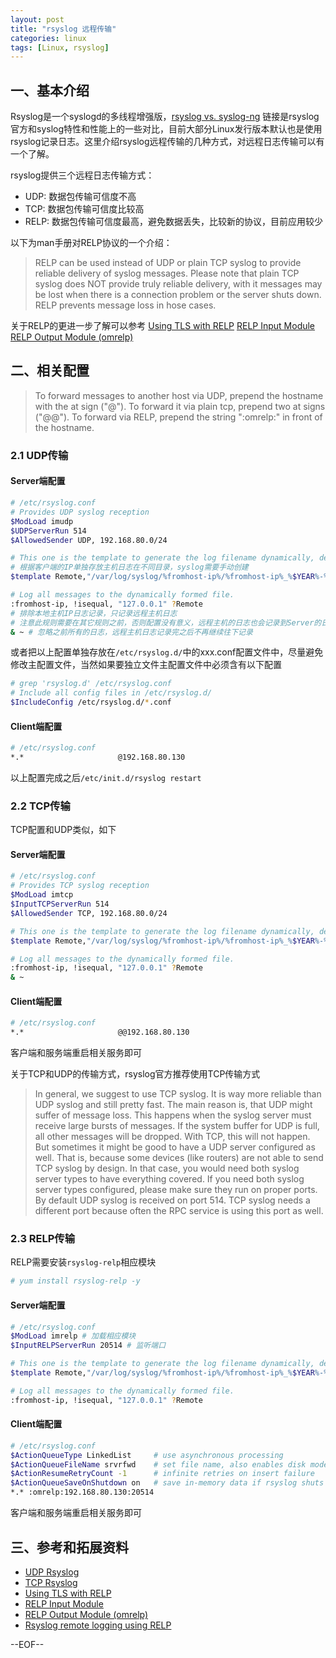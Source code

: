 ```yaml
---
layout: post
title: "rsyslog 远程传输"
categories: linux
tags: [Linux, rsyslog]
---
```


## 一、基本介绍

Rsyslog是一个syslogd的多线程增强版，[rsyslog vs. syslog-ng](www.rsyslog.com/doc/rsyslog_ng_comparison.html) 链接是rsyslog官方和syslog特性和性能上的一些对比，目前大部分Linux发行版本默认也是使用rsyslog记录日志。这里介绍rsyslog远程传输的几种方式，对远程日志传输可以有一个了解。


rsyslog提供三个远程日志传输方式：

* UDP: 数据包传输可信度不高
* TCP: 数据包传输可信度比较高
* RELP: 数据包传输可信度最高，避免数据丢失，比较新的协议，目前应用较少

以下为man手册对RELP协议的一个介绍：

> RELP can be used instead of UDP or plain TCP syslog to  provide  reliable  delivery  of syslog  messages.  Please  note that plain TCP syslog does NOT provide truly reliable delivery, with it messages may be  lost when there is a connection problem or the server shuts down. RELP prevents message loss in hose cases. 

关于RELP的更进一步了解可以参考 [Using TLS with RELP](http://www.rsyslog.com/tag/relp/) [RELP Input Module](http://www.rsyslog.com/doc/imrelp.html)  [RELP Output Module (omrelp)](http://www.rsyslog.com/doc/omrelp.html)

## 二、相关配置

> To forward messages to another host via UDP, prepend the hostname with the at sign ("@").  To forward it via plain tcp, prepend two at signs ("@@"). To forward via RELP, prepend the string ":omrelp:" in front of the hostname.

### 2.1 UDP传输

#### Server端配置

``` bash 
# /etc/rsyslog.conf
# Provides UDP syslog reception
$ModLoad imudp
$UDPServerRun 514
$AllowedSender UDP, 192.168.80.0/24

# This one is the template to generate the log filename dynamically, depending on the client's IP address. 
# 根据客户端的IP单独存放主机日志在不同目录，syslog需要手动创建             
$template Remote,"/var/log/syslog/%fromhost-ip%/%fromhost-ip%_%$YEAR%-%$MONTH%-%$DAY%.log"

# Log all messages to the dynamically formed file.
:fromhost-ip, !isequal, "127.0.0.1" ?Remote     
# 排除本地主机IP日志记录，只记录远程主机日志
# 注意此规则需要在其它规则之前，否则配置没有意义，远程主机的日志也会记录到Server的日志文件中
& ~ # 忽略之前所有的日志，远程主机日志记录完之后不再继续往下记录
```

或者把以上配置单独存放在`/etc/rsyslog.d/`中的xxx.conf配置文件中，尽量避免修改主配置文件，当然如果要独立文件主配置文件中必须含有以下配置

``` bash
# grep 'rsyslog.d' /etc/rsyslog.conf 
# Include all config files in /etc/rsyslog.d/
$IncludeConfig /etc/rsyslog.d/*.conf
```

#### Client端配置

``` bash 
# /etc/rsyslog.conf
*.*                     @192.168.80.130
```

以上配置完成之后`/etc/init.d/rsyslog restart`

### 2.2 TCP传输

TCP配置和UDP类似，如下

#### Server端配置

``` bash 
# /etc/rsyslog.conf
# Provides TCP syslog reception
$ModLoad imtcp
$InputTCPServerRun 514
$AllowedSender TCP, 192.168.80.0/24

# This one is the template to generate the log filename dynamically, depending on the client's IP address.          
$template Remote,"/var/log/syslog/%fromhost-ip%/%fromhost-ip%_%$YEAR%-%$MONTH%-%$DAY%.log"

# Log all messages to the dynamically formed file.
:fromhost-ip, !isequal, "127.0.0.1" ?Remote
& ~
```

#### Client端配置

``` bash
# /etc/rsyslog.conf
*.*                     @@192.168.80.130
```

客户端和服务端重启相关服务即可

关于TCP和UDP的传输方式，rsyslog官方推荐使用TCP传输方式

> In general, we suggest to use TCP syslog. It is way more reliable than UDP syslog and still pretty fast. The main reason is, that UDP might suffer of message loss. This happens when the syslog server must receive large bursts of messages. If the system buffer for UDP is full, all other messages will be dropped. With TCP, this will not happen. But sometimes it might be good to have a UDP server configured as well. That is, because some devices (like routers) are not able to send TCP syslog by design. In that case, you would need both syslog server types to have everything covered. If you need both syslog server types configured, please make sure they run on proper ports. By default UDP syslog is received on port 514. TCP syslog needs a different port because often the RPC service is using this port as well.

### 2.3 RELP传输

RELP需要安装`rsyslog-relp`相应模块

``` bash
# yum install rsyslog-relp -y
```

#### Server端配置

``` bash 
# /etc/rsyslog.conf
$ModLoad imrelp # 加载相应模块
$InputRELPServerRun 20514 # 监听端口

# This one is the template to generate the log filename dynamically, depending on the client's IP address.          
$template Remote,"/var/log/syslog/%fromhost-ip%/%fromhost-ip%_%$YEAR%-%$MONTH%-%$DAY%.log"

# Log all messages to the dynamically formed file.
:fromhost-ip, !isequal, "127.0.0.1" ?Remote
```

#### Client端配置

``` bash 
# /etc/rsyslog.conf
$ActionQueueType LinkedList     # use asynchronous processing
$ActionQueueFileName srvrfwd    # set file name, also enables disk mode
$ActionResumeRetryCount -1      # infinite retries on insert failure
$ActionQueueSaveOnShutdown on   # save in-memory data if rsyslog shuts down
*.* :omrelp:192.168.80.130:20514
```

客户端和服务端重启相关服务即可

## 三、参考和拓展资料

* [UDP Rsyslog](http://www.rsyslog.com/tag/udp/)
* [TCP Rsyslog](http://www.rsyslog.com/tag/tcp/)
* [Using TLS with RELP](http://www.rsyslog.com/tag/relp/) 
* [RELP Input Module](http://www.rsyslog.com/doc/imrelp.html)  
* [RELP Output Module (omrelp)](http://www.rsyslog.com/doc/omrelp.html)
* [Rsyslog remote logging using RELP](http://gertverdemme.nl/sysadm/security/rsyslog_relp_remote_logging)

--EOF--
